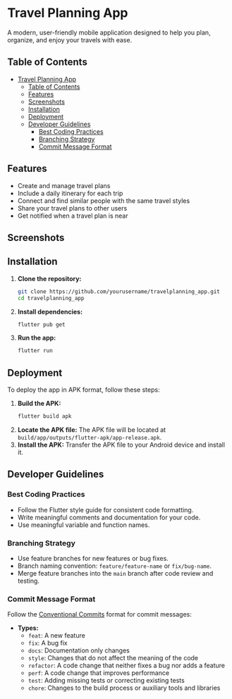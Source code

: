 # Travel Planning App

A modern, user-friendly mobile application designed to help you plan, organize, and enjoy your travels with ease.

## Table of Contents
- [Travel Planning App](#travel-planning-app)
  - [Table of Contents](#table-of-contents)
  - [Features](#features)
  - [Screenshots](#screenshots)
  - [Installation](#installation)
  - [Deployment](#deployment)
  - [Developer Guidelines](#developer-guidelines)
    - [Best Coding Practices](#best-coding-practices)
    - [Branching Strategy](#branching-strategy)
    - [Commit Message Format](#commit-message-format)

## Features
- Create and manage travel plans
- Include a daily itinerary for each trip
- Connect and find similar people with the same travel styles
- Share your travel plans to other users
- Get notified when a travel plan is near

## Screenshots
<!-- Add screenshots of app here -->

## Installation
1. **Clone the repository:**
   ```bash
   git clone https://github.com/yourusername/travelplanning_app.git
   cd travelplanning_app
   ```
2. **Install dependencies:**
   ```bash
   flutter pub get
   ```
3. **Run the app:**
   ```bash
   flutter run
   ```

## Deployment
To deploy the app in APK format, follow these steps:
1. **Build the APK:**
   ```bash
   flutter build apk
   ```
2. **Locate the APK file:**
   The APK file will be located at `build/app/outputs/flutter-apk/app-release.apk`.
3. **Install the APK:**
   Transfer the APK file to your Android device and install it.

## Developer Guidelines
### Best Coding Practices
- Follow the Flutter style guide for consistent code formatting.
- Write meaningful comments and documentation for your code.
- Use meaningful variable and function names.

### Branching Strategy
- Use feature branches for new features or bug fixes.
- Branch naming convention: `feature/feature-name` or `fix/bug-name`.
- Merge feature branches into the `main` branch after code review and testing.

### Commit Message Format
Follow the [Conventional Commits](https://www.conventionalcommits.org/) format for commit messages:
- **Types:**
  - `feat`: A new feature
  - `fix`: A bug fix
  - `docs`: Documentation only changes
  - `style`: Changes that do not affect the meaning of the code
  - `refactor`: A code change that neither fixes a bug nor adds a feature
  - `perf`: A code change that improves performance
  - `test`: Adding missing tests or correcting existing tests
  - `chore`: Changes to the build process or auxiliary tools and libraries